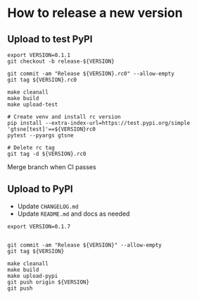 # How to release a new version

## Upload to test PyPI

```
export VERSION=0.1.1
git checkout -b release-${VERSION}

git commit -am "Release ${VERSION}.rc0" --allow-empty
git tag ${VERSION}.rc0

make cleanall
make build
make upload-test

# Create venv and install rc version
pip install --extra-index-url=https://test.pypi.org/simple 'gtsne[test]'==${VERSION}rc0
pytest --pyargs gtsne

# Delete rc tag
git tag -d ${VERSION}.rc0
```

Merge branch when CI passes

## Upload to PyPI

- Update `CHANGELOG.md`
- Update `README.md` and docs as needed

```
export VERSION=0.1.7


git commit -am "Release ${VERSION}" --allow-empty
git tag ${VERSION}

make cleanall
make build
make upload-pypi
git push origin ${VERSION}
git push
```
